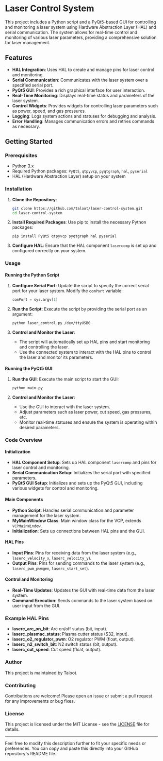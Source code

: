 

# Laser Control System

This project includes a Python script and a PyQt5-based GUI for controlling and monitoring a laser system using Hardware Abstraction Layer (HAL) and serial communication. The system allows for real-time control and monitoring of various laser parameters, providing a comprehensive solution for laser management.

## Features

- **HAL Integration**: Uses HAL to create and manage pins for laser control and monitoring.
- **Serial Communication**: Communicates with the laser system over a specified serial port.
- **PyQt5 GUI**: Provides a rich graphical interface for user interaction.
- **Real-Time Monitoring**: Displays real-time status and parameters of the laser system.
- **Control Widgets**: Provides widgets for controlling laser parameters such as power, speed, and gas pressures.
- **Logging**: Logs system actions and statuses for debugging and analysis.
- **Error Handling**: Manages communication errors and retries commands as necessary.

## Getting Started

### Prerequisites

- Python 3.x
- Required Python packages: `PyQt5`, `qtpyvcp`, `pyqtgraph`, `hal`, `pyserial`
- HAL (Hardware Abstraction Layer) setup on your system

### Installation

1. **Clone the Repository**:
   ```sh
   git clone https://github.com/taloot/laser-control-system.git
   cd laser-control-system
   ```

2. **Install Required Packages**:
   Use pip to install the necessary Python packages:
   ```sh
   pip install PyQt5 qtpyvcp pyqtgraph hal pyserial
   ```

3. **Configure HAL**:
   Ensure that the HAL component `lasercomp` is set up and configured correctly on your system.

### Usage

#### Running the Python Script

1. **Configure Serial Port**:
   Update the script to specify the correct serial port for your laser system. Modify the `comPort` variable:
   ```python
   comPort = sys.argv[1]
   ```

2. **Run the Script**:
   Execute the script by providing the serial port as an argument:
   ```sh
   python laser_control.py /dev/ttyUSB0
   ```

3. **Control and Monitor the Laser**:
   - The script will automatically set up HAL pins and start monitoring and controlling the laser.
   - Use the connected system to interact with the HAL pins to control the laser and monitor its parameters.

#### Running the PyQt5 GUI

1. **Run the GUI**:
   Execute the main script to start the GUI:
   ```sh
   python main.py
   ```

2. **Control and Monitor the Laser**:
   - Use the GUI to interact with the laser system.
   - Adjust parameters such as laser power, cut speed, gas pressures, etc.
   - Monitor real-time statuses and ensure the system is operating within desired parameters.

### Code Overview

#### Initialization

- **HAL Component Setup**: Sets up HAL component `lasercomp` and pins for laser control and monitoring.
- **Serial Communication Setup**: Initializes the serial port with specified parameters.
- **PyQt5 GUI Setup**: Initializes and sets up the PyQt5 GUI, including various widgets for control and monitoring.

#### Main Components

- **Python Script**: Handles serial communication and parameter management for the laser system.
- **MyMainWindow Class**: Main window class for the VCP, extends `VCPMainWindow`.
- **Initialization**: Sets up connections between HAL pins and the GUI.

#### HAL Pins

- **Input Pins**: Pins for receiving data from the laser system (e.g., `laserc_velocity_x`, `laserc_velocity_y`).
- **Output Pins**: Pins for sending commands to the laser system (e.g., `laserc_pwm_pwmgen`, `laserc_start_set`).

#### Control and Monitoring

- **Real-Time Updates**: Updates the GUI with real-time data from the laser system.
- **Command Execution**: Sends commands to the laser system based on user input from the GUI.

### Example HAL Pins

- **laserc_arc_on_bit**: Arc on/off status (bit, input).
- **laserc_plasmac_status**: Plasma cutter status (S32, input).
- **laserc_o2_regulator_pwm**: O2 regulator PWM (float, output).
- **laserc_n2_switch_bit**: N2 switch status (bit, output).
- **laserc_cut_speed**: Cut speed (float, output).

### Author

This project is maintained by Taloot.

### Contributing

Contributions are welcome! Please open an issue or submit a pull request for any improvements or bug fixes.

### License

This project is licensed under the MIT License - see the [LICENSE](LICENSE) file for details.

---

Feel free to modify this description further to fit your specific needs or preferences. You can copy and paste this directly into your GitHub repository's README file.
